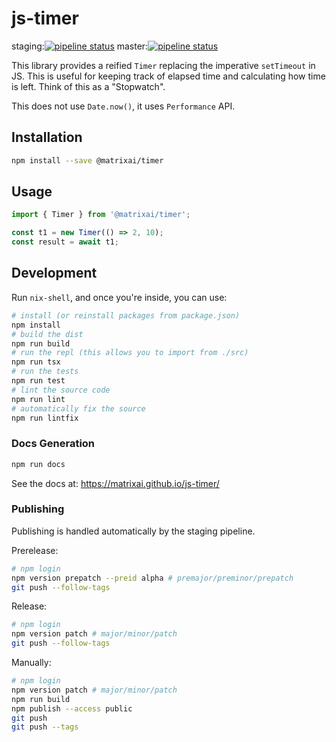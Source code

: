 # js-timer

staging:[![pipeline status](https://gitlab.com/MatrixAI/open-source/js-timer/badges/staging/pipeline.svg)](https://gitlab.com/MatrixAI/open-source/js-timer/commits/staging)
master:[![pipeline status](https://gitlab.com/MatrixAI/open-source/js-timer/badges/master/pipeline.svg)](https://gitlab.com/MatrixAI/open-source/js-timer/commits/master)

This library provides a reified `Timer` replacing the imperative `setTimeout` in JS. This is useful for keeping track of elapsed time and calculating how time is left. Think of this as a "Stopwatch".

This does not use `Date.now()`, it uses `Performance` API.

## Installation

```sh
npm install --save @matrixai/timer
```

## Usage

```ts
import { Timer } from '@matrixai/timer';

const t1 = new Timer(() => 2, 10);
const result = await t1;
```

## Development

Run `nix-shell`, and once you're inside, you can use:

```sh
# install (or reinstall packages from package.json)
npm install
# build the dist
npm run build
# run the repl (this allows you to import from ./src)
npm run tsx
# run the tests
npm run test
# lint the source code
npm run lint
# automatically fix the source
npm run lintfix
```

### Docs Generation

```sh
npm run docs
```

See the docs at: https://matrixai.github.io/js-timer/

### Publishing

Publishing is handled automatically by the staging pipeline.

Prerelease:

```sh
# npm login
npm version prepatch --preid alpha # premajor/preminor/prepatch
git push --follow-tags
```

Release:

```sh
# npm login
npm version patch # major/minor/patch
git push --follow-tags
```

Manually:

```sh
# npm login
npm version patch # major/minor/patch
npm run build
npm publish --access public
git push
git push --tags
```
